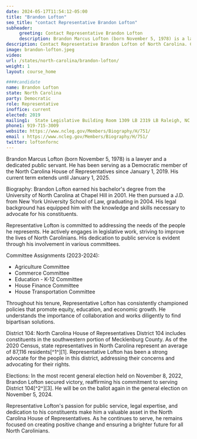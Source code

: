 ```yaml
---
date: 2024-05-17T11:54:12-05:00
title: "Brandon Lofton"
seo_title: "contact Representative Brandon Lofton"
subheader:
     greeting: Contact Representative Brandon Lofton
     description: Brandon Marcus Lofton (born November 5, 1978) is a lawyer and a dedicated public servant. He has been serving as a Democratic member of the North Carolina House of Representatives since January 1, 2019. His current term extends until January 1, 2025.
description: Contact Representative Brandon Lofton of North Carolina. Contact information for Brandon Lofton includes email address, phone number, and mailing address.
image: brandon-lofton.jpeg
video:
url: /states/north-carolina/brandon-lofton/
weight: 1
layout: course_home

####candidate
name: Brandon Lofton
state: North Carolina
party: Democratic
role: Representative
inoffice: current
elected: 2019
mailing1:  State Legislative Building Room 1309 LB 2319 LB Raleigh, NC 27601-1096
phone1: 919-715-3009
website: https://www.ncleg.gov/Members/Biography/H/751/
email : https://www.ncleg.gov/Members/Biography/H/751/
twitter: loftonfornc
---
```

Brandon Marcus Lofton (born November 5, 1978) is a lawyer and a dedicated public servant. He has been serving as a Democratic member of the North Carolina House of Representatives since January 1, 2019. His current term extends until January 1, 2025.

Biography:
Brandon Lofton earned his bachelor's degree from the University of North Carolina at Chapel Hill in 2001. He then pursued a J.D. from New York University School of Law, graduating in 2004. His legal background has equipped him with the knowledge and skills necessary to advocate for his constituents.

Representative Lofton is committed to addressing the needs of the people he represents. He actively engages in legislative work, striving to improve the lives of North Carolinians. His dedication to public service is evident through his involvement in various committees.

Committee Assignments (2023-2024):
- Agriculture Committee
- Commerce Committee
- Education - K-12 Committee
- House Finance Committee
- House Transportation Committee

Throughout his tenure, Representative Lofton has consistently championed policies that promote equity, education, and economic growth. He understands the importance of collaboration and works diligently to find bipartisan solutions.

District 104:
North Carolina House of Representatives District 104 includes constituents in the southwestern portion of Mecklenburg County. As of the 2020 Census, state representatives in North Carolina represent an average of 87,116 residents[^1^][1]. Representative Lofton has been a strong advocate for the people in this district, addressing their concerns and advocating for their rights.

Elections:
In the most recent general election held on November 8, 2022, Brandon Lofton secured victory, reaffirming his commitment to serving District 104[^2^][3]. He will be on the ballot again in the general election on November 5, 2024.

Representative Lofton's passion for public service, legal expertise, and dedication to his constituents make him a valuable asset in the North Carolina House of Representatives. As he continues to serve, he remains focused on creating positive change and ensuring a brighter future for all North Carolinians.
